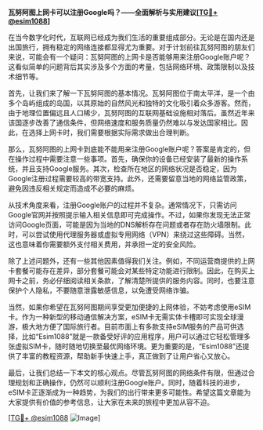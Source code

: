 **瓦努阿图上网卡可以注册Google吗？——全面解析与实用建议[[TG💪+ @esim1088](https://t.me/s/esim1088)]**

在当今数字化时代，互联网已经成为我们生活的重要组成部分。无论是在国内还是出国旅行，拥有稳定的网络连接都显得尤为重要。对于计划前往瓦努阿图的朋友们来说，可能会有一个疑问：瓦努阿图的上网卡是否能够用来注册Google账户呢？这看似简单的问题背后其实涉及多个方面的考量，包括网络环境、政策限制以及技术细节等。

首先，让我们来了解一下瓦努阿图的基本情况。瓦努阿图位于南太平洋，是一个由多个岛屿组成的岛国，以其原始的自然风光和独特的文化吸引着众多游客。然而，由于地理位置偏远且人口稀少，瓦努阿图的互联网基础设施相对落后。虽然近年来该国逐步改善了通信条件，但网络速度和服务质量仍然难以与发达国家相比。因此，在选择上网卡时，我们需要根据实际需求做出合理判断。

那么，瓦努阿图的上网卡到底能不能用来注册Google账户呢？答案是肯定的，但在操作过程中需要注意一些事项。首先，确保你的设备已经安装了最新的操作系统，并且支持Google服务。其次，检查所在地区的网络状况是否稳定，因为Google注册过程需要较高的带宽支持。此外，还需要留意当地的网络监管政策，避免因违反相关规定而造成不必要的麻烦。

从技术角度来看，注册Google账户的过程并不复杂。通常情况下，只需访问Google官网并按照提示输入相关信息即可完成操作。不过，如果你发现无法正常访问Google页面，可能是因为当地的DNS解析存在问题或者存在防火墙限制。此时，可以尝试使用代理服务器或虚拟专用网络（VPN）来绕过这些障碍。当然，这也意味着你需要额外支付相关费用，并承担一定的安全风险。

除了上述问题外，还有一些其他因素值得我们关注。例如，不同运营商提供的上网卡套餐可能存在差异，部分套餐可能会对某些特定功能进行限制。因此，在购买上网卡之前，务必仔细阅读相关条款，了解清楚所提供的服务内容。同时，也要注意保护个人隐私，不要随意泄露敏感信息，以免遭受网络诈骗。

当然，如果你希望在瓦努阿图期间享受更加便捷的上网体验，不妨考虑使用eSIM卡。作为一种新型的移动通信解决方案，eSIM卡无需实体卡槽即可实现全球漫游，极大地方便了国际旅行者。目前市面上有多款支持eSIM服务的产品可供选择，比如“Esim1088”就是一款备受好评的应用程序，用户可以通过它轻松管理多张虚拟SIM卡，随时随地切换至最优网络环境。更为重要的是，“Esim1088”还提供了丰富的教程资源，帮助新手快速上手，真正做到了让用户省心又放心。

最后，让我们总结一下本文的核心观点。尽管瓦努阿图的网络条件有限，但通过合理规划和正确操作，仍然可以顺利注册Google账户。同时，随着科技的进步，eSIM卡正逐渐成为一种趋势，为我们的出行带来更多可能性。希望这篇文章能为大家提供有价值的参考信息，让大家在未来的旅程中更加从容不迫。

[[TG💪+ @esim1088](https://t.me/s/esim1088) ![Image](https://i.postimg.cc/4NQfJmqS/Snipaste-2025-05-13-00-14-12.png)]